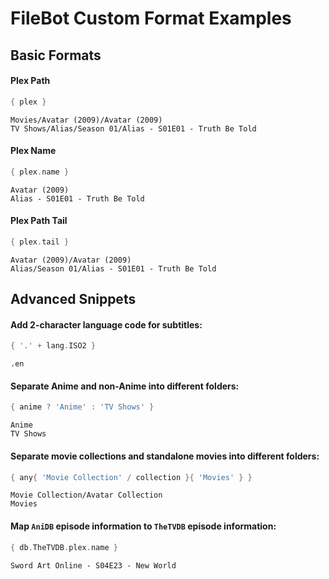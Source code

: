 # FileBot Custom Format Examples


## Basic Formats


#### Plex Path
```groovy
{ plex }
```
```
Movies/Avatar (2009)/Avatar (2009)
TV Shows/Alias/Season 01/Alias - S01E01 - Truth Be Told
```


#### Plex Name
```groovy
{ plex.name }
```
```
Avatar (2009)
Alias - S01E01 - Truth Be Told
```


#### Plex Path Tail
```groovy
{ plex.tail }
```
```
Avatar (2009)/Avatar (2009)
Alias/Season 01/Alias - S01E01 - Truth Be Told
```


## Advanced Snippets

#### Add 2-character language code for subtitles:
```groovy
{ '.' + lang.ISO2 }
```
```
.en
```


#### Separate Anime and non-Anime into different folders:
```groovy
{ anime ? 'Anime' : 'TV Shows' }
```
```
Anime
TV Shows
```


#### Separate movie collections and standalone movies into different folders:
```groovy
{ any{ 'Movie Collection' / collection }{ 'Movies' } }
```
```
Movie Collection/Avatar Collection
Movies
```


#### Map `AniDB` episode information to `TheTVDB` episode information:
```groovy
{ db.TheTVDB.plex.name }
```
```
Sword Art Online - S04E23 - New World
```
